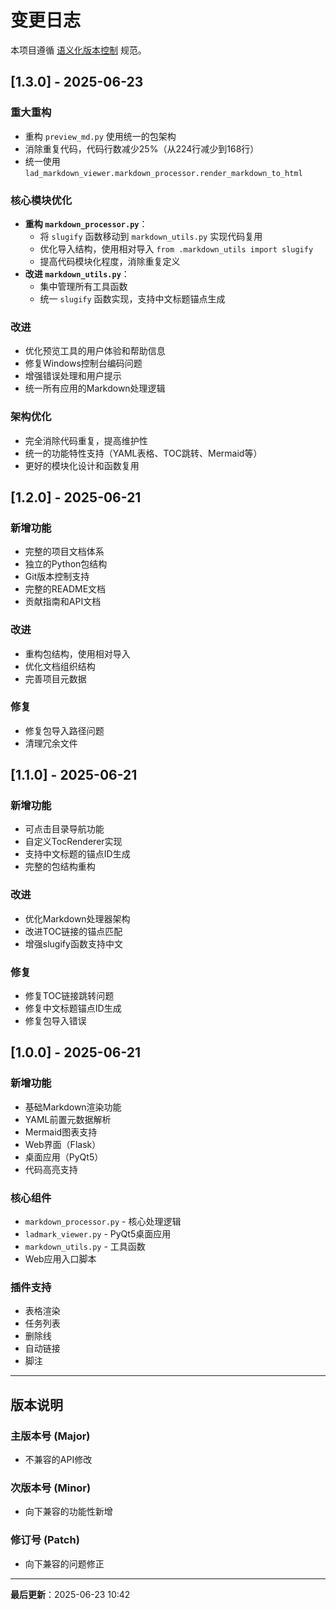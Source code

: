 # 变更日志

本项目遵循 [语义化版本控制](https://semver.org/lang/zh-CN/) 规范。

## [1.3.0] - 2025-06-23

### 重大重构
- 重构 `preview_md.py` 使用统一的包架构
- 消除重复代码，代码行数减少25%（从224行减少到168行）
- 统一使用 `lad_markdown_viewer.markdown_processor.render_markdown_to_html`

### 核心模块优化
- **重构 `markdown_processor.py`**：
  - 将 `slugify` 函数移动到 `markdown_utils.py` 实现代码复用
  - 优化导入结构，使用相对导入 `from .markdown_utils import slugify`
  - 提高代码模块化程度，消除重复定义
- **改进 `markdown_utils.py`**：
  - 集中管理所有工具函数
  - 统一 `slugify` 函数实现，支持中文标题锚点生成

### 改进
- 优化预览工具的用户体验和帮助信息
- 修复Windows控制台编码问题
- 增强错误处理和用户提示
- 统一所有应用的Markdown处理逻辑

### 架构优化
- 完全消除代码重复，提高维护性
- 统一的功能特性支持（YAML表格、TOC跳转、Mermaid等）
- 更好的模块化设计和函数复用

## [1.2.0] - 2025-06-21

### 新增功能
- 完整的项目文档体系
- 独立的Python包结构
- Git版本控制支持
- 完整的README文档
- 贡献指南和API文档

### 改进
- 重构包结构，使用相对导入
- 优化文档组织结构
- 完善项目元数据

### 修复
- 修复包导入路径问题
- 清理冗余文件

## [1.1.0] - 2025-06-21

### 新增功能
- 可点击目录导航功能
- 自定义TocRenderer实现
- 支持中文标题的锚点ID生成
- 完整的包结构重构

### 改进
- 优化Markdown处理器架构
- 改进TOC链接的锚点匹配
- 增强slugify函数支持中文

### 修复
- 修复TOC链接跳转问题
- 修复中文标题锚点ID生成
- 修复包导入错误

## [1.0.0] - 2025-06-21

### 新增功能
- 基础Markdown渲染功能
- YAML前置元数据解析
- Mermaid图表支持
- Web界面（Flask）
- 桌面应用（PyQt5）
- 代码高亮支持

### 核心组件
- `markdown_processor.py` - 核心处理逻辑
- `ladmark_viewer.py` - PyQt5桌面应用
- `markdown_utils.py` - 工具函数
- Web应用入口脚本

### 插件支持
- 表格渲染
- 任务列表
- 删除线
- 自动链接
- 脚注

---

## 版本说明

### 主版本号 (Major)
- 不兼容的API修改

### 次版本号 (Minor)
- 向下兼容的功能性新增

### 修订号 (Patch)
- 向下兼容的问题修正

---

**最后更新**：2025-06-23 10:42 